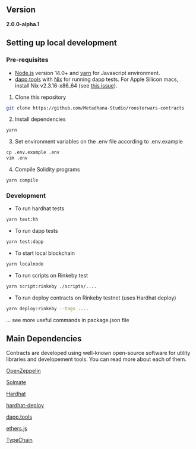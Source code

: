 ## Version

**2.0.0-alpha.1**

## Setting up local development

### Pre-requisites

- [Node.js](https://nodejs.org/en/) version 14.0+ and [yarn](https://yarnpkg.com/) for Javascript environment.
- [dapp.tools](https://github.com/dapphub/dapptools#installation) with [Nix](https://nixos.org/download.html) for running dapp tests.
  For Apple Silicon macs, install Nix v2.3.16-x86_64 (see [this issue](https://github.com/dapphub/dapptools/issues/878)).

1. Clone this repository

```bash
git clone https://github.com/Metadhana-Studio/roosterwars-contracts
```

2. Install dependencies

```bash
yarn
```

3. Set environment variables on the .env file according to .env.example

```bash
cp .env.example .env
vim .env
```

4. Compile Solidity programs

```bash
yarn compile
```

### Development

- To run hardhat tests

```bash
yarn test:hh
```

- To run dapp tests

```bash
yarn test:dapp
```

- To start local blockchain

```bash
yarn localnode
```

- To run scripts on Rinkeby test

```bash
yarn script:rinkeby ./scripts/....
```

- To run deploy contracts on Rinkeby testnet (uses Hardhat deploy)

```bash
yarn deploy:rinkeby --tags ....
```

... see more useful commands in package.json file

## Main Dependencies

Contracts are developed using well-known open-source software for utility libraries and developement tools. You can read more about each of them.

[OpenZeppelin](https://github.com/OpenZeppelin/openzeppelin-contracts)

[Solmate](https://github.com/Rari-Capital/solmate)

[Hardhat](https://github.com/nomiclabs/hardhat)

[hardhat-deploy](https://github.com/wighawag/hardhat-deploy)

[dapp.tools](https://github.com/dapphub/dapptools)

[ethers.js](https://github.com/ethers-io/ethers.js/)

[TypeChain](https://github.com/dethcrypto/TypeChain)
